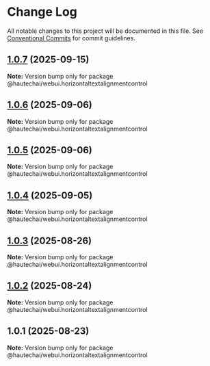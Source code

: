 # Change Log

All notable changes to this project will be documented in this file.
See [Conventional Commits](https://conventionalcommits.org) for commit guidelines.

## [1.0.7](https://github.com/HautechAI/webui/compare/@hautechai/webui.horizontaltextalignmentcontrol@1.0.6...@hautechai/webui.horizontaltextalignmentcontrol@1.0.7) (2025-09-15)

**Note:** Version bump only for package @hautechai/webui.horizontaltextalignmentcontrol

## [1.0.6](https://github.com/HautechAI/webui/compare/@hautechai/webui.horizontaltextalignmentcontrol@1.0.5...@hautechai/webui.horizontaltextalignmentcontrol@1.0.6) (2025-09-06)

**Note:** Version bump only for package @hautechai/webui.horizontaltextalignmentcontrol

## [1.0.5](https://github.com/HautechAI/webui/compare/@hautechai/webui.horizontaltextalignmentcontrol@1.0.4...@hautechai/webui.horizontaltextalignmentcontrol@1.0.5) (2025-09-06)

**Note:** Version bump only for package @hautechai/webui.horizontaltextalignmentcontrol

## [1.0.4](https://github.com/HautechAI/webui/compare/@hautechai/webui.horizontaltextalignmentcontrol@1.0.3...@hautechai/webui.horizontaltextalignmentcontrol@1.0.4) (2025-09-05)

**Note:** Version bump only for package @hautechai/webui.horizontaltextalignmentcontrol

## [1.0.3](https://github.com/HautechAI/webui/compare/@hautechai/webui.horizontaltextalignmentcontrol@1.0.2...@hautechai/webui.horizontaltextalignmentcontrol@1.0.3) (2025-08-26)

**Note:** Version bump only for package @hautechai/webui.horizontaltextalignmentcontrol

## [1.0.2](https://github.com/HautechAI/webui/compare/@hautechai/webui.horizontaltextalignmentcontrol@1.0.1...@hautechai/webui.horizontaltextalignmentcontrol@1.0.2) (2025-08-24)

**Note:** Version bump only for package @hautechai/webui.horizontaltextalignmentcontrol

## 1.0.1 (2025-08-23)

**Note:** Version bump only for package @hautechai/webui.horizontaltextalignmentcontrol
